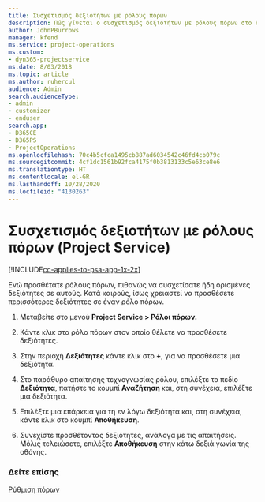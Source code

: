 ```yaml
---
title: Συσχετισμός δεξιοτήτων με ρόλους πόρων
description: Πώς γίνεται ο συσχετισμός δεξιοτήτων με ρόλους πόρων στο Project Service
author: JohnPBurrows
manager: kfend
ms.service: project-operations
ms.custom:
- dyn365-projectservice
ms.date: 8/03/2018
ms.topic: article
ms.author: ruhercul
audience: Admin
search.audienceType:
- admin
- customizer
- enduser
search.app:
- D365CE
- D365PS
- ProjectOperations
ms.openlocfilehash: 70c4b5cfca1495cb887ad6034542c46fd4cb079c
ms.sourcegitcommit: 4cf1dc1561b92fca4175f0b3813133c5e63ce8e6
ms.translationtype: HT
ms.contentlocale: el-GR
ms.lasthandoff: 10/28/2020
ms.locfileid: "4130263"
---
```

# <a name="associate-skills-with-resource-roles-project-service"></a>Συσχετισμός δεξιοτήτων με ρόλους πόρων (Project Service)

[!INCLUDE[cc-applies-to-psa-app-1x-2x](../includes/cc-applies-to-psa-app-1x-2x.md)]

Ενώ προσθέτατε ρόλους πόρων, πιθανώς να συσχετίσατε ήδη ορισμένες δεξιότητες σε αυτούς. Κατά καιρούς, ίσως χρειαστεί να προσθέσετε περισσότερες δεξιότητες σε έναν ρόλο πόρων.  
  
1.  Μεταβείτε στο μενού **Project Service > Ρόλοι πόρων.**  
  
2.  Κάντε κλικ στο ρόλο πόρων στον οποίο θέλετε να προσθέσετε δεξιότητες.  
  
3.  Στην περιοχή **Δεξιότητες** κάντε κλικ στο **+**, για να προσθέσετε μια δεξιότητα.  
  
4.  Στο παράθυρο απαίτησης τεχνογνωσίας ρόλου, επιλέξτε το πεδίο **Δεξιότητα**, πατήστε το κουμπί **Αναζήτηση** και, στη συνέχεια, επιλέξτε μια δεξιότητα.  
  
5.  Επιλέξτε μια επάρκεια για τη εν λόγω δεξιότητα και, στη συνέχεια, κάντε κλικ στο κουμπί **Αποθήκευση**.  
  
6.  Συνεχίστε προσθέτοντας δεξιότητες, ανάλογα με τις απαιτήσεις. Μόλις τελειώσετε, επιλέξτε **Αποθήκευση** στην κάτω δεξιά γωνία της οθόνης.  
  
### <a name="see-also"></a>Δείτε επίσης  
 [Ρύθμιση πόρων](../psa/set-up-resources.md)
